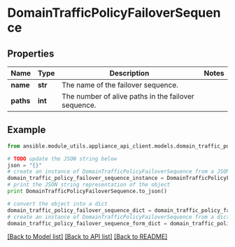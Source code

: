 # DomainTrafficPolicyFailoverSequence


## Properties
Name | Type | Description | Notes
------------ | ------------- | ------------- | -------------
**name** | **str** | The name of the failover sequence.  | 
**paths** | **int** | The number of alive paths in the failover sequence.  | 

## Example

```python
from ansible.module_utils.appliance_api_client.models.domain_traffic_policy_failover_sequence import DomainTrafficPolicyFailoverSequence

# TODO update the JSON string below
json = "{}"
# create an instance of DomainTrafficPolicyFailoverSequence from a JSON string
domain_traffic_policy_failover_sequence_instance = DomainTrafficPolicyFailoverSequence.from_json(json)
# print the JSON string representation of the object
print DomainTrafficPolicyFailoverSequence.to_json()

# convert the object into a dict
domain_traffic_policy_failover_sequence_dict = domain_traffic_policy_failover_sequence_instance.to_dict()
# create an instance of DomainTrafficPolicyFailoverSequence from a dict
domain_traffic_policy_failover_sequence_form_dict = domain_traffic_policy_failover_sequence.from_dict(domain_traffic_policy_failover_sequence_dict)
```
[[Back to Model list]](../README.md#documentation-for-models) [[Back to API list]](../README.md#documentation-for-api-endpoints) [[Back to README]](../README.md)


